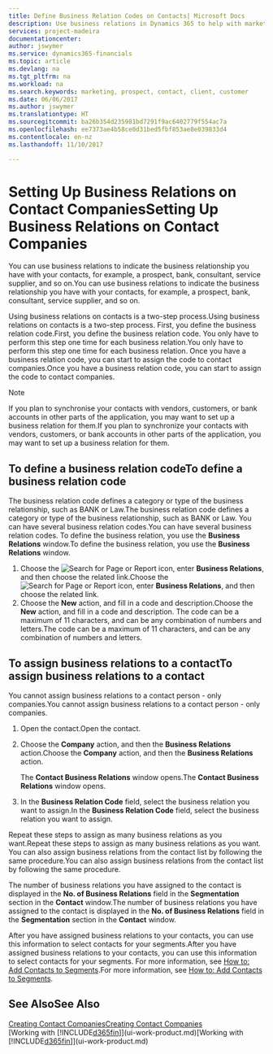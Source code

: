 ```yaml
---
title: Define Business Relation Codes on Contacts| Microsoft Docs
description: Use business relations in Dynamics 365 to help with marketing and to indicate the business relationship you have with your  prospects, clients, and customers, for example, a bank or service supplier.
services: project-madeira
documentationcenter: 
author: jswymer
ms.service: dynamics365-financials
ms.topic: article
ms.devlang: na
ms.tgt_pltfrm: na
ms.workload: na
ms.search.keywords: marketing, prospect, contact, client, customer
ms.date: 06/06/2017
ms.author: jswymer
ms.translationtype: HT
ms.sourcegitcommit: ba26b354d235981bd7291f9ac6402779f554ac7a
ms.openlocfilehash: ee7373ae4b58ce0d31bed5fbf853ae8e039833d4
ms.contentlocale: en-nz
ms.lasthandoff: 11/10/2017

---
```

# <a name="setting-up-business-relations-on-contact-companies"></a><span data-ttu-id="8db73-103">Setting Up Business Relations on Contact Companies</span><span class="sxs-lookup"><span data-stu-id="8db73-103">Setting Up Business Relations on Contact Companies</span></span>
<span data-ttu-id="8db73-104">You can use business relations to indicate the business relationship you have with your contacts, for example, a prospect, bank, consultant, service supplier, and so on.</span><span class="sxs-lookup"><span data-stu-id="8db73-104">You can use business relations to indicate the business relationship you have with your contacts, for example, a prospect, bank, consultant, service supplier, and so on.</span></span>

<span data-ttu-id="8db73-105">Using business relations on contacts is a two-step process.</span><span class="sxs-lookup"><span data-stu-id="8db73-105">Using business relations on contacts is a two-step process.</span></span> <span data-ttu-id="8db73-106">First, you define the business relation code.</span><span class="sxs-lookup"><span data-stu-id="8db73-106">First, you define the business relation code.</span></span> <span data-ttu-id="8db73-107">You only have to perform this step one time for each business relation.</span><span class="sxs-lookup"><span data-stu-id="8db73-107">You only have to perform this step one time for each business relation.</span></span> <span data-ttu-id="8db73-108">Once you have a business relation code, you can start to assign the code to contact companies.</span><span class="sxs-lookup"><span data-stu-id="8db73-108">Once you have a business relation code, you can start to assign the code to contact companies.</span></span>

> [!NOTE]  
>   <span data-ttu-id="8db73-109">If you plan to synchronise your contacts with vendors, customers, or bank accounts in other parts of the application, you may want to set up a business relation for them.</span><span class="sxs-lookup"><span data-stu-id="8db73-109">If you plan to synchronize your contacts with vendors, customers, or bank accounts in other parts of the application, you may want to set up a business relation for them.</span></span>

## <a name="to-define-a-business-relation-code"></a><span data-ttu-id="8db73-110">To define a business relation code</span><span class="sxs-lookup"><span data-stu-id="8db73-110">To define a business relation code</span></span>
<span data-ttu-id="8db73-111">The business relation code defines a category or type of the business relationship, such as BANK or Law.</span><span class="sxs-lookup"><span data-stu-id="8db73-111">The business relation code defines a category or type of the business relationship, such as BANK or Law.</span></span> <span data-ttu-id="8db73-112">You can have several business relation codes.</span><span class="sxs-lookup"><span data-stu-id="8db73-112">You can have several business relation codes.</span></span> <span data-ttu-id="8db73-113">To define the business relation, you use the **Business Relations** window.</span><span class="sxs-lookup"><span data-stu-id="8db73-113">To define the business relation, you use the **Business Relations** window.</span></span>

1. <span data-ttu-id="8db73-114">Choose the ![Search for Page or Report](media/ui-search/search_small.png "Search for Page or Report icon") icon, enter **Business Relations**, and then choose the related link.</span><span class="sxs-lookup"><span data-stu-id="8db73-114">Choose the ![Search for Page or Report](media/ui-search/search_small.png "Search for Page or Report icon") icon, enter **Business Relations**, and then choose the related link.</span></span>
2. <span data-ttu-id="8db73-115">Choose the **New** action, and fill in a code and description.</span><span class="sxs-lookup"><span data-stu-id="8db73-115">Choose the **New** action, and fill in a code and description.</span></span> <span data-ttu-id="8db73-116">The code can be a maximum of 11 characters, and can be any combination of numbers and letters.</span><span class="sxs-lookup"><span data-stu-id="8db73-116">The code can be a maximum of 11 characters, and can be any combination of numbers and letters.</span></span>

## <a name="AssignBusRelContact"></a> <span data-ttu-id="8db73-117">To assign business relations to a contact</span><span class="sxs-lookup"><span data-stu-id="8db73-117">To assign business relations to a contact</span></span>
<span data-ttu-id="8db73-118">You cannot assign business relations to a contact person - only companies.</span><span class="sxs-lookup"><span data-stu-id="8db73-118">You cannot assign business relations to a contact person - only companies.</span></span>

1. <span data-ttu-id="8db73-119">Open the contact.</span><span class="sxs-lookup"><span data-stu-id="8db73-119">Open the contact.</span></span>
2. <span data-ttu-id="8db73-120">Choose the **Company** action, and then the **Business Relations** action.</span><span class="sxs-lookup"><span data-stu-id="8db73-120">Choose the **Company** action, and then the **Business Relations** action.</span></span>

    <span data-ttu-id="8db73-121">The **Contact Business Relations** window opens.</span><span class="sxs-lookup"><span data-stu-id="8db73-121">The **Contact Business Relations** window opens.</span></span>
3. <span data-ttu-id="8db73-122">In the **Business Relation Code** field, select the business relation you want to assign.</span><span class="sxs-lookup"><span data-stu-id="8db73-122">In the **Business Relation Code** field, select the business relation you want to assign.</span></span>

<span data-ttu-id="8db73-123">Repeat these steps to assign as many business relations as you want.</span><span class="sxs-lookup"><span data-stu-id="8db73-123">Repeat these steps to assign as many business relations as you want.</span></span> <span data-ttu-id="8db73-124">You can also assign business relations from the contact list by following the same procedure.</span><span class="sxs-lookup"><span data-stu-id="8db73-124">You can also assign business relations from the contact list by following the same procedure.</span></span>

<span data-ttu-id="8db73-125">The number of business relations you have assigned to the contact is displayed in the **No. of Business Relations** field in the **Segmentation** section in the **Contact** window.</span><span class="sxs-lookup"><span data-stu-id="8db73-125">The number of business relations you have assigned to the contact is displayed in the **No. of Business Relations** field in the **Segmentation** section in the **Contact** window.</span></span>

<span data-ttu-id="8db73-126">After you have assigned business relations to your contacts, you can use this information to select contacts for your segments.</span><span class="sxs-lookup"><span data-stu-id="8db73-126">After you have assigned business relations to your contacts, you can use this information to select contacts for your segments.</span></span> <span data-ttu-id="8db73-127">For more information, see [How to: Add Contacts to Segments](marketing-add-contact-segment.md).</span><span class="sxs-lookup"><span data-stu-id="8db73-127">For more information, see [How to: Add Contacts to Segments](marketing-add-contact-segment.md).</span></span>

## <a name="see-also"></a><span data-ttu-id="8db73-128">See Also</span><span class="sxs-lookup"><span data-stu-id="8db73-128">See Also</span></span>
[<span data-ttu-id="8db73-129">Creating Contact Companies</span><span class="sxs-lookup"><span data-stu-id="8db73-129">Creating Contact Companies</span></span>](marketing-create-contact-companies.md)  
<span data-ttu-id="8db73-130">[Working with [!INCLUDE[d365fin](includes/d365fin_md.md)]](ui-work-product.md)</span><span class="sxs-lookup"><span data-stu-id="8db73-130">[Working with [!INCLUDE[d365fin](includes/d365fin_md.md)]](ui-work-product.md)</span></span>

